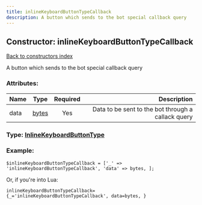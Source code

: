 ```yaml
---
title: inlineKeyboardButtonTypeCallback
description: A button which sends to the bot special callback query
---
```

## Constructor: inlineKeyboardButtonTypeCallback  
[Back to constructors index](index.md)



A button which sends to the bot special callback query

### Attributes:

| Name     |    Type       | Required | Description |
|----------|:-------------:|:--------:|------------:|
|data|[bytes](../types/bytes.md) | Yes|Data to be sent to the bot through a callack query|



### Type: [InlineKeyboardButtonType](../types/InlineKeyboardButtonType.md)


### Example:

```
$inlineKeyboardButtonTypeCallback = ['_' => 'inlineKeyboardButtonTypeCallback', 'data' => bytes, ];
```  

Or, if you're into Lua:  


```
inlineKeyboardButtonTypeCallback={_='inlineKeyboardButtonTypeCallback', data=bytes, }

```


